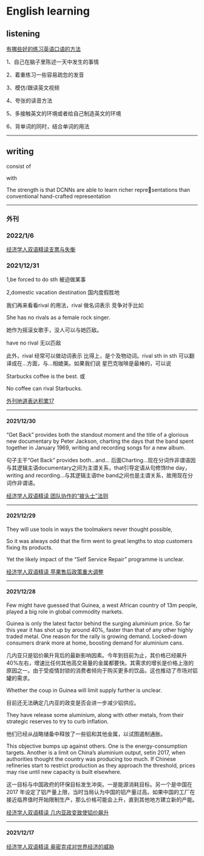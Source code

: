 # English learning

## listening

[有哪些好的练习英语口语的方法](https://www.zhihu.com/question/26679393)

1、自己在脑子里陈述一天中发生的事情

2、着重练习一些容易疏忽的发音

3、模仿/跟读英文视频

4、夸张的读音方法

5、多接触英文的环境或者给自己制造英文的环境

6、背单词的同时，结合单词的用法

---

## writing
consist of

with

The strength is that DCNNs are able to learn richer representations than conventional hand-crafted representation

---

### 外刊

### 2022/1/6

[经济学人双语精读支票与失衡](https://mp.weixin.qq.com/s/Zs1ha-L5XzT9Pak7hUrGhA)



### 2021/12/31

1,be forced to do sth 被迫做某事

2,domestic vacation destination 国内度假胜地

我们再来看看rival 的用法，rival 做名词表示 竞争对手比如

She has no rivals as a female rock singer.

她作为摇滚女歌手，没人可以与她匹敌。

have no rival 无以匹敌

此外，rival 经常可以做动词表示 比得上，是个及物动词。rival sth in sth 可以翻译成在...方面，与...相媲美。如果我们说 星巴克咖啡是最棒的，可以说

Starbucks coffee is the best. 或

No coffee can rival Starbucks.

[外刊地道表达积累17](https://mp.weixin.qq.com/s/Xt-E2T87vO_6U1shG4qEkA)

---

#### 2021/12/30
“Get Back” provides both the standout moment and the title of a glorious new documentary by Peter Jackson, charting the days that the band spent together in January 1969, writing and recording songs for a new album.

句子主干“Get Back” provides both…and… 后面Charting…现在分词作非谓语因与其逻辑主语documentary之间为主谓关系，that引导定语从句修饰the day，writing and recording…与其逻辑主语the band之间也是主谓关系，故用现在分词作非谓语。

[经济学人双语精读 团队协作的“披头士”法则](https://mp.weixin.qq.com/s/7dPrysAcpMtVNs2w2nSSVQ)

---

#### 2021/12/29

They will use tools in ways the toolmakers never thought possible,

So it was always odd that the firm went to great lengths to stop customers fixing its products.

Yet the likely impact of the “Self Service Repair” programme is unclear. 

[经济学人双语精读 苹果售后政策重大调整](https://mp.weixin.qq.com/s/--PG2H21Wn2izeIxoGykIA)

---

#### 2021/12/28
Few might have guessed that Guinea, a west African country of 13m people, played a big role in global commodity markets.

Guinea is only the latest factor behind the surging aluminium price. So far this year it has shot up by around 40%, faster than that of any other highly traded metal. One reason for the rally is growing demand. Locked-down consumers drank more at home, boosting demand for aluminium cans.

几内亚只是铝价飙升背后的最新影响因素。今年到目前为止，其价格已经飙升40%左右，增速比任何其他高交易量的金属都要快。其需求的增长是价格上涨的原因之一。由于受疫情封锁的消费者倾向于购买更多的饮品，这也推动了市场对铝罐的需求。

Whether the coup in Guinea will limit supply further is unclear. 

目前还无法确定几内亚的政变是否会进一步减少铝供应。

They have release some aluminium, along with other metals, from their strategic reserves to try to curb inflation.

他们已经从战略储备中释放了一些铝和其他金属，以试图遏制通胀。

This objective bumps up against others. One is the energy-consumption targets. Another is a limit on China’s aluminium output, setin 2017, when authorities thought the country was producing too much. If Chinese refineries start to restrict production as they approach the threshold, prices may rise until new capacity is built elsewhere.

这一目标与中国政府的环保目标发生冲突。一是能源消耗目标。另一个是中国在 2017 年设定了铝产量上限，当时当局认为中国的铝产量过高。如果中国的工厂在接近临界值时开始限制生产，那么价格可能会上升，直到其他地方建立新的产能。  

[经济学人双语精读 几内亚政变致使铝价飙升](https://mp.weixin.qq.com/s/WPdJRl73pXT-2AEWqJcObw)

---

#### 2021/12/17 
  [经济学人双语精读 奥密克戎对世界经济的威胁](https://mp.weixin.qq.com/s/CgVIPhPKHwskimgdmh322Q)

